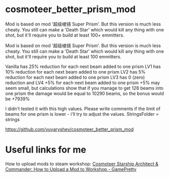 # cosmoteer_better_prism_mod

Mod is based on  mod '超级棱镜 Super Prism'. But this version is much less cheaty. You still can make a 'Death Star' which would kill any thing with one shot, but it'll require you to build at least 100+ emmitters.  

Mod is based on  mod '超级棱镜 Super Prism'. But this version is much less cheaty. You still can make a 'Death Star' which would kill any thing with one shot,
but it'll require you to build at least 100 emmitters.

Vanilla has 25% reduction for each next beam added to one prism
LV1 has 10% reduction for each next beam added to one prism
LV2 has 5% reduction for each next beam added to one prism
LV3 has 0 (zero) reduction
and LV4 +5% for each next beam added to one prism
+5% may seem small, but calculations show that if you manage to get 128 beams into one prism the damage would be equal to 10290 beams, so the bonus would be +7939%

I didn't tested it with this high values. Please write comments if the limit of beams for one prism is lower - i'll try to adjust the values.
StringsFolder = strings

https://github.com/yuyaryshev/cosmoteer_better_prism_mod



# Useful links for me

How to upload mods to steam workshop: [Cosmoteer Starship Architect &amp; Commander: How to Upload a Mod to Workshop - GamePretty](https://www.gamepretty.com/cosmoteer-starship-architect-commander-how-to-upload-a-mod-to-workshop/)
